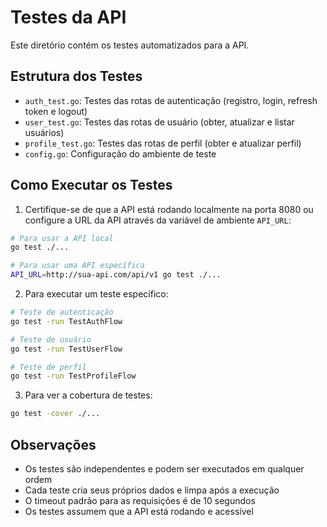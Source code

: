 # Testes da API

Este diretório contém os testes automatizados para a API.

## Estrutura dos Testes

- `auth_test.go`: Testes das rotas de autenticação (registro, login, refresh token e logout)
- `user_test.go`: Testes das rotas de usuário (obter, atualizar e listar usuários)
- `profile_test.go`: Testes das rotas de perfil (obter e atualizar perfil)
- `config.go`: Configuração do ambiente de teste

## Como Executar os Testes

1. Certifique-se de que a API está rodando localmente na porta 8080 ou configure a URL da API através da variável de ambiente `API_URL`:

```bash
# Para usar a API local
go test ./...

# Para usar uma API específica
API_URL=http://sua-api.com/api/v1 go test ./...
```

2. Para executar um teste específico:

```bash
# Teste de autenticação
go test -run TestAuthFlow

# Teste de usuário
go test -run TestUserFlow

# Teste de perfil
go test -run TestProfileFlow
```

3. Para ver a cobertura de testes:

```bash
go test -cover ./...
```

## Observações

- Os testes são independentes e podem ser executados em qualquer ordem
- Cada teste cria seus próprios dados e limpa após a execução
- O timeout padrão para as requisições é de 10 segundos
- Os testes assumem que a API está rodando e acessível 